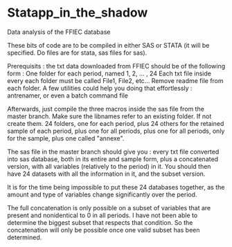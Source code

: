 # Statapp_in_the_shadow
Data analysis of the FFIEC database

These bits of code are to be compiled in either SAS or STATA (it will be specified. Do files are for stata, sas files for sas).

Prerequisits : the txt data downloaded from FFIEC should be of the following form :
One folder for each period, named 1, 2, ... , 24
Each txt file inside every each folder must be called File1, File2, etc...
Remove readme file from each folder.
A few utilities could help you doing that effortlessly : antrenamer, or even a batch command file

Afterwards, just compile the three macros inside the sas file from the master branch.
Make sure the libnames refer to an existing folder. If not create them.
24 folders, one for each period, plus 24 others for the retained sample of each period, plus one for all periods, plus one for all periods, only for the sample, plus one called "annexe".

The sas file in the master branch should give you : every txt file converted into sas database, both in its entire and sample form, plus a concatenated version, with all variables (relatively to the period) in it. You should then have 24 datasets with all the information in it, and the subset version.

It is for the time being impossible to put these 24 databases together, as the amount and type of variables change significantly over the period.

The full concatenation is only possible on a subset of variables that are present and nonidentical to 0 in all periods. I have not been able to determine the biggest subset that respects that condition. So the concatenation will only be possible once one valid subset has been determined.

